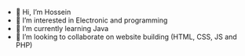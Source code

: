 - 👋 Hi, I’m Hossein
- 👀 I’m interested in Electronic and programming
- 🌱 I’m currently learning Java
- 💞️ I’m looking to collaborate on website building (HTML, CSS, JS and PHP)

<!---
Shz-Coders/Shz-Coders is a ✨ special ✨ repository because its `README.md` (this file) appears on your GitHub profile.
You can click the Preview link to take a look at your changes.
--->
